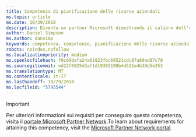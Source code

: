 ```yaml
---
title: Competenza di pianificazione delle risorse aziendali
ms.topic: article
ms.date: 10/29/2018
description: Diventa un partner Microsoft dimostrando il calibro dell'organizzazione nello sviluppo e distribuzione di soluzioni Dynamics per le esigenze di pianificazione delle risorse aziendali.
author: Daniel Simpson
ms.author: dansimp
keywords: competenza, competenze, pianificazione delle risorse aziendali
robots: noindex,nofollow
ms.localizationpriority: medium
ms.openlocfilehash: f0c69dafa24a61923fbc69521cdc87a89ad87c70
ms.sourcegitcommit: ed22f6825d3af1d19385198b4d511e4b39d5e353
ms.translationtype: MT
ms.contentlocale: it-IT
ms.lasthandoff: 10/29/2018
ms.locfileid: "5795544"
---
```

>[!IMPORTANT]
><span data-ttu-id="52dcd-104">Per ulteriori informazioni sui requisiti per conseguire questa competenza, visita il [portale Microsoft Partner Network](https://partner.microsoft.com/membership/competencies).</span><span class="sxs-lookup"><span data-stu-id="52dcd-104">To learn about requirements for attaining this competency, visit the [Microsoft Partner Network portal](https://partner.microsoft.com/membership/competencies).</span></span>

<!--
#Enterprise Resource Planning 
Become a Microsoft partner by proving your organization’s caliber in developing and deploying Dynamics solutions for enterprise resource planning needs.

##ERP Reseller option
The Enterprise Resource Planning (ERP) Reseller option is ideal for partners who want to prove their capability by meeting revenue thresholds. Complete all the steps within the option to attain the Enterprise Resource Planning competency.

###Gold

Your organization must meet the performance thresholds.

    - **Developed Markets**
    -   Partner must have earned a total annual gross license revenue of US$175,000
  
    - **Developing Markets**
        - Partner must have earned  a total annual gross license revenue of US$75,000 

        - Meet Revenue Requirements for Microsoft Dynamics AX on Premise & Dynamics AX online; Dynamics GP, Dynamics SL, Dynamics NAV and/or Dynamics 365 Plan or Unified Operations Plan.  
-->



